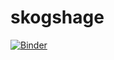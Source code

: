 
# skogshage

<!-- badges: start -->
[![Binder](https://mybinder.org/badge_logo.svg)](https://mybinder.org/v2/gh/Athanasiamo/forestgarden/main?urlpath=shiny)
<!-- badges: end -->



